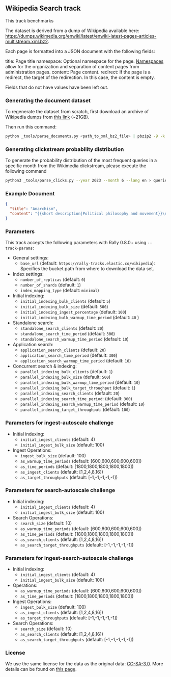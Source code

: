 ## Wikipedia Search track

This track benchmarks

The dataset is derived from a dump of Wikipedia available here:
https://dumps.wikimedia.org/enwiki/latest/enwiki-latest-pages-articles-multistream.xml.bz2.

Each page is formatted into a JSON document with the following fields:

title: Page title
namespace: Optional namespace for the page. [Namespaces](https://en.wikipedia.org/wiki/Wikipedia:Namespace) allow for the organization and separation of content pages from administration pages.
content: Page content.
redirect: If the page is a redirect, the target of the redirection. In this case, the content is empty.

Fields that do not have values have been left out.

### Generating the document dataset

To regenerate the dataset from scratch, first download an archive
of Wikipedia dumps from [this link](https://dumps.wikimedia.org/enwiki/latest/enwiki-latest-pages-articles-multistream.xml.bz2) (~21GB).

Then run this command:

```bash
python _tools/parse_documents.py <path_to_xml_bz2_file> | pbzip2 -9 -k -m2000 > pages.json.bz2
```

### Generating clickstream probability distribution

To generate the probability distribution of the most frequent queries in a specific month from the Wikimedia clickstream, please execute the following command

```bash
python3 _tools/parse_clicks.py --year 2023 --month 6 --lang en > queries.csv
```

### Example Document

```json
{
  "title": "Anarchism",
  "content": "{{short description|Political philosophy and movement}}\n{{other uses}}\n{{redirect2|Anarchist|Anarchists|other uses|Anarchist (disambiguation)}}\n{{distinguish|Anarchy}}\n{{good article}}\n{{pp-semi-indef}}\n{{use British English|date=August 2021}}\n{{use dmy dates|date=August 2021}}\n{{Use shortened footnotes|date=May 2023}}\n{{anarchism sidebar}}\n{{basic forms of government}}\n\n'''Anarchism''' is a [[political philosophy]] and [[Political movement|movement]] that is skeptical of all justifications for [[authority]] and seeks to abolish the [[institutions]] it claims maintain unnecessary [[coercion]] and [[Social hierarchy|hierarchy]], typically including [[government]]s,<ref name=\":0\">{{Cite book |title=The Desk Encyclopedia of World History |publisher=[[Oxford University Press]] |year=2006 |isbn=978-0-7394-7809-7 |editor-last=Wright |editor-first=Edmund |location=New York |pages=20\u201321}}</ref> [[State (polity)|nation states]],{{sfn|Suissa|2019b|ps=: \"...as many anarchists have stressed, it is not government as such that they find objectionable, but the hierarchical forms of government associated with the nation state.\"}} [[law]] and [[law enforcement]],<ref name=\":0\" /> and [[capitalism]]. Anarchism advocates for the replacement of the state with [[Stateless society|stateless societies]] or other forms of [[Free association (communism and anarchism)|free associations]]. As a historically [[left-wing]] movement, this reading of anarchism is placed on the [[Far-left politics|farthest left]] of the [[political spectrum]], usually described as the [[libertarian]] wing of the [[socialist movement]] ([ ..."
}
```

### Parameters

This track accepts the following parameters with Rally 0.8.0+ using `--track-params`:
- General settings:
  - `base_url` (default: `https://rally-tracks.elastic.co/wikipedia`): Specifies the bucket path from where to download the data set.
- Index settings:
  - `number_of_replicas` (default: `0`)
  - `number_of_shards` (default: `1`)
  - `index_mapping_type` (default: `minimal`)
- Initial indexing:
  - `initial_indexing_bulk_clients` (default: `5`)
  - `initial_indexing_bulk_size` (default: `500`)
  - `initial_indexing_ingest_percentage` (default: `100`)
  - `initial_indexing_bulk_warmup_time_period` (default: `40` )
- Standalone search:
  - `standalone_search_clients` (default: `20`)
  - `standalone_search_time_period` (default: `300`)
  - `standalone_search_warmup_time_period` (default: `10`)
- Application search:
  - `application_search_clients` (default: `20`)
  - `application_search_time_period` (default: `300`)
  - `application_search_warmup_time_period` (default: `10`)
- Concurrent search & indexing:
  - `parallel_indexing_bulk_clients` (default: `1`)
  - `parallel_indexing_bulk_size` (default: `500`)
  - `parallel_indexing_bulk_warmup_time_period` (default: `10`)
  - `parallel_indexing_bulk_target_throughput` (default: `1`)
  - `parallel_indexing_search_clients` (default: `20`)
  - `parallel_indexing_search_time_period`: (default: `300`)
  - `parallel_indexing_search_warmup_time_period` (default: `10`)
  - `parallel_indexing_target_throughput`: (default: `100`)

### Parameters for ingest-autoscale challenge

- Initial indexing:
  - `initial_ingest_clients` (default: 4)
  - `initial_ingest_bulk_size` (default: 100)
- Ingest Operations:
  - `ingest_bulk_size` (default: 100)
  - `as_warmup_time_periods` (default: [600,600,600,600,600])
  - `as_time_periods` (default: [1800,1800,1800,1800,1800])
  - `as_ingest_clients` (default: [1,2,4,8,16])
  - `as_target_throughputs` (default: [-1,-1,-1,-1,-1])

### Parameters for search-autoscale challenge

- Initial indexing:
  - `initial_ingest_clients` (default: 4)
  - `initial_ingest_bulk_size` (default: 100)
- Search Operations:
  - `search_size` (default: 10)
  - `as_warmup_time_periods` (default: [600,600,600,600,600])
  - `as_time_periods` (default: [1800,1800,1800,1800,1800])
  - `as_search_clients` (default: [1,2,4,8,16])
  - `as_search_target_throughputs` (default: [-1,-1,-1,-1,-1])

### Parameters for ingest-search-autoscale challenge

- Initial indexing:
  - `initial_ingest_clients` (default: 4)
  - `initial_ingest_bulk_size` (default: 100)
- Operations:
  - `as_warmup_time_periods` (default: [600,600,600,600,600])
  - `as_time_periods` (default: [1800,1800,1800,1800,1800])
- Ingest Operations:
  - `ingest_bulk_size` (default: 100)
  - `as_ingest_clients` (default: [1,2,4,8,16])
  - `as_target_throughputs` (default: [-1,-1,-1,-1,-1])
- Search Operations:
  - `search_size` (default: 10)
  - `as_search_clients` (default: [1,2,4,8,16])
  - `as_search_target_throughputs` (default: [-1,-1,-1,-1,-1])

### License

We use the same license for the data as the original data: [CC-SA-3.0](http://creativecommons.org/licenses/by-sa/3.0/).
More details can be found on [this page](https://en.wikipedia.org/wiki/Wikipedia:Copyrights).
